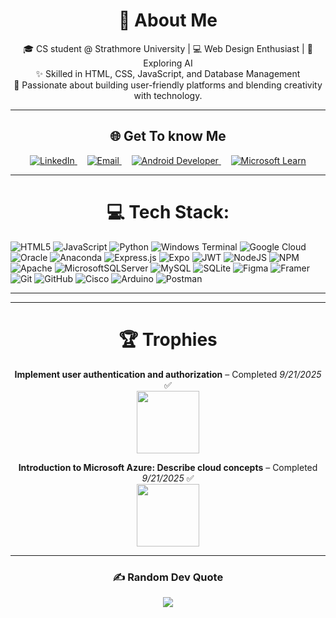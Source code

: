 <div align="center">

# 💫 About Me  

🎓 CS student @ Strathmore University | 💻 Web Design Enthusiast | 🤖 Exploring AI  
✨ Skilled in HTML, CSS, JavaScript, and Database Management  
🚀 Passionate about building user-friendly platforms and blending creativity with technology.  

</div>

---

<div align="center">

## 🌐 Get To know Me  

<p align="center">
  <a href="https://linkedin.com/in/edwin-kamau-5960a923a" target="_blank">
    <img src="https://img.shields.io/badge/LinkedIn-0077B5?style=for-the-badge&logo=linkedin&logoColor=white" alt="LinkedIn"/>
  </a>
  &nbsp;&nbsp;&nbsp;
  <a href="mailto:edkyle06@gmail.com">
    <img src="https://img.shields.io/badge/Email-D14836?style=for-the-badge&logo=gmail&logoColor=white" alt="Email"/>
  </a>
  &nbsp;&nbsp;&nbsp;
  <a href="https://g.dev/Edkyle" target="_blank">
    <img src="https://img.shields.io/badge/Android_Developer-3DDC84?style=for-the-badge&logo=android&logoColor=white" alt="Android Developer"/>
  </a>
  &nbsp;&nbsp;&nbsp;
  <a href="https://learn.microsoft.com/en-us/users/edwinkamau-8497/" target="_blank">
    <img src="https://img.shields.io/badge/Microsoft_Learn-258FFA?style=for-the-badge&logo=microsoft&logoColor=white" alt="Microsoft Learn"/>
  </a>
</p>

</div>


---

<div align="center"> 
  <h1>💻 Tech Stack:</h1>
</div> 

![HTML5](https://img.shields.io/badge/html5-%23E34F26.svg?style=for-the-badge&logo=html5&logoColor=white) ![JavaScript](https://img.shields.io/badge/javascript-%23323330.svg?style=for-the-badge&logo=javascript&logoColor=%23F7DF1E) ![Python](https://img.shields.io/badge/python-3670A0?style=for-the-badge&logo=python&logoColor=ffdd54) ![Windows Terminal](https://img.shields.io/badge/Windows%20Terminal-%234D4D4D.svg?style=for-the-badge&logo=windows-terminal&logoColor=white) ![Google Cloud](https://img.shields.io/badge/GoogleCloud-%234285F4.svg?style=for-the-badge&logo=google-cloud&logoColor=white) ![Oracle](https://img.shields.io/badge/Oracle-F80000?style=for-the-badge&logo=oracle&logoColor=white) ![Anaconda](https://img.shields.io/badge/Anaconda-%2344A833.svg?style=for-the-badge&logo=anaconda&logoColor=white) ![Express.js](https://img.shields.io/badge/express.js-%23404d59.svg?style=for-the-badge&logo=express&logoColor=%2361DAFB) ![Expo](https://img.shields.io/badge/expo-1C1E24?style=for-the-badge&logo=expo&logoColor=#D04A37) ![JWT](https://img.shields.io/badge/JWT-black?style=for-the-badge&logo=JSON%20web%20tokens) ![NodeJS](https://img.shields.io/badge/node.js-6DA55F?style=for-the-badge&logo=node.js&logoColor=white) ![NPM](https://img.shields.io/badge/NPM-%23CB3837.svg?style=for-the-badge&logo=npm&logoColor=white) ![Apache](https://img.shields.io/badge/apache-%23D42029.svg?style=for-the-badge&logo=apache&logoColor=white) ![MicrosoftSQLServer](https://img.shields.io/badge/Microsoft%20SQL%20Server-CC2927?style=for-the-badge&logo=microsoft%20sql%20server&logoColor=white) ![MySQL](https://img.shields.io/badge/mysql-4479A1.svg?style=for-the-badge&logo=mysql&logoColor=white) ![SQLite](https://img.shields.io/badge/sqlite-%2307405e.svg?style=for-the-badge&logo=sqlite&logoColor=white) ![Figma](https://img.shields.io/badge/figma-%23F24E1E.svg?style=for-the-badge&logo=figma&logoColor=white) ![Framer](https://img.shields.io/badge/Framer-black?style=for-the-badge&logo=framer&logoColor=blue) ![Git](https://img.shields.io/badge/git-%23F05033.svg?style=for-the-badge&logo=git&logoColor=white) ![GitHub](https://img.shields.io/badge/github-%23121011.svg?style=for-the-badge&logo=github&logoColor=white) ![Cisco](https://img.shields.io/badge/cisco-%23049fd9.svg?style=for-the-badge&logo=cisco&logoColor=black) ![Arduino](https://img.shields.io/badge/-Arduino-00979D?style=for-the-badge&logo=Arduino&logoColor=white) ![Postman](https://img.shields.io/badge/Postman-FF6C37?style=for-the-badge&logo=postman&logoColor=white) 
<div align="center"> 

---



---

<div align="center">

# 🏆 Trophies  

**Implement user authentication and authorization** – Completed *9/21/2025* ✅  
<img src="https://learn.microsoft.com/en-us/training/achievements/authentication-authorization.svg" width="100"/>  

**Introduction to Microsoft Azure: Describe cloud concepts** – Completed *9/21/2025* ✅  
<img src="https://learn.microsoft.com/en-us/training/achievements/microsoft-azure-fundamentals-describe-cloud-concepts.svg" width="100"/>  

</div>

---

<div align="center">

### ✍️ Random Dev Quote  

![](https://quotes-github-readme.vercel.app/api?type=horizontal&theme=radical)  

</div>
